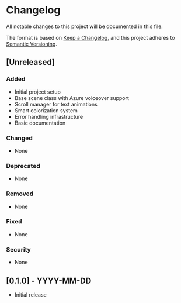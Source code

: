 # Changelog

All notable changes to this project will be documented in this file.

The format is based on [Keep a Changelog](https://keepachangelog.com/en/1.0.0/),
and this project adheres to [Semantic Versioning](https://semver.org/spec/v2.0.0.html).

## [Unreleased]

### Added
- Initial project setup
- Base scene class with Azure voiceover support
- Scroll manager for text animations
- Smart colorization system
- Error handling infrastructure
- Basic documentation

### Changed
- None

### Deprecated
- None

### Removed
- None

### Fixed
- None

### Security
- None

## [0.1.0] - YYYY-MM-DD
- Initial release 